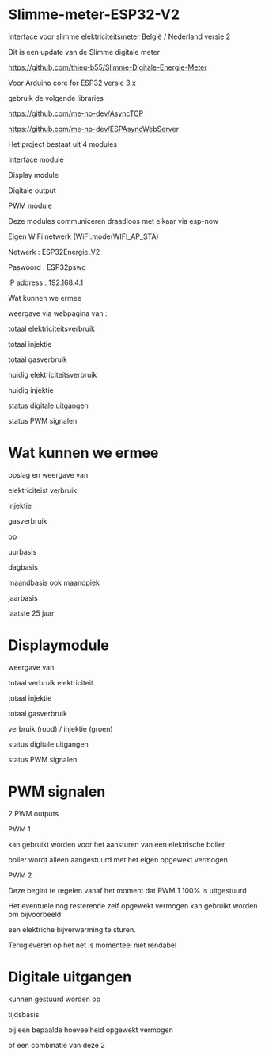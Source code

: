 # Slimme-meter-ESP32-V2
Interface voor slimme elektriciteitsmeter België / Nederland versie 2

Dit is een update van de Slimme digitale meter

https://github.com/thieu-b55/Slimme-Digitale-Energie-Meter

Voor Arduino core for ESP32 versie 3.x

gebruik de volgende libraries

https://github.com/me-no-dev/AsyncTCP

https://github.com/me-no-dev/ESPAsyncWebServer

Het project bestaat uit 4 modules

Interface module

Display module

Digitale output

PWM module

Deze modules communiceren draadloos met elkaar via esp-now

Eigen WiFi netwerk (WiFi.mode(WIFI_AP_STA)

Netwerk : ESP32Energie_V2 

Paswoord : ESP32pswd 

IP address : 192.168.4.1

Wat kunnen we ermee

weergave via webpagina van :

totaal elektriciteitsverbruik

totaal injektie

totaal gasverbruik

huidig elektriciteitsverbruik

huidig injektie

status digitale uitgangen

status PWM signalen

# Wat kunnen we ermee 

opslag en weergave van 

elektriciteist verbruik

injektie

gasverbruik

op

uurbasis

dagbasis

maandbasis ook maandpiek

jaarbasis

laatste 25 jaar

# Displaymodule

weergave van

totaal verbruik elektriciteit

totaal injektie

totaal gasverbruik

verbruik (rood) / injektie (groen)

status digitale uitgangen

status PWM signalen

# PWM signalen

2 PWM outputs

PWM 1

kan gebruikt worden voor het aansturen van een elektrische boiler

boiler wordt alleen aangestuurd met het eigen opgewekt vermogen

PWM 2

Deze begint te regelen vanaf het moment dat PWM 1 100% is uitgestuurd

Het eventuele nog resterende zelf opgewekt vermogen kan gebruikt worden om bijvoorbeeld

een elektriche bijverwarming te sturen.

Terugleveren op het net is momenteel niet rendabel

# Digitale uitgangen

kunnen gestuurd worden op

tijdsbasis

bij een bepaalde hoeveelheid opgewekt vermogen

of een combinatie van deze 2

